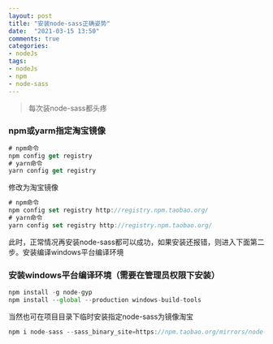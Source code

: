 ```yaml
---
layout: post
title: "安装node-sass正确姿势"
date:  "2021-03-15 13:50"
comments: true
categories:
- nodeJs
tags:
- nodeJs
- npm
- node-sass
---
```


> 每次装node-sass都头疼

### npm或yarm指定淘宝镜像
```javascript
# npm命令
npm config get registry
# yarn命令
yarn config get registry
```
修改为淘宝镜像
```javascript
# npm命令
npm config set registry http://registry.npm.taobao.org/
# yarn命令
yarn config set registry http://registry.npm.taobao.org/
```
此时，正常情况再安装node-sass都可以成功，如果安装还报错，则进入下面第二步。安装编译windows平台编译环境

### 安装windows平台编译环境（需要在管理员权限下安装）
```javascript
npm install -g node-gyp
npm install --global --production windows-build-tools 
```
当然也可在项目目录下临时安装指定node-sass为镜像淘宝
```javascript
npm i node-sass --sass_binary_site=https://npm.taobao.org/mirrors/node-sass/
```


